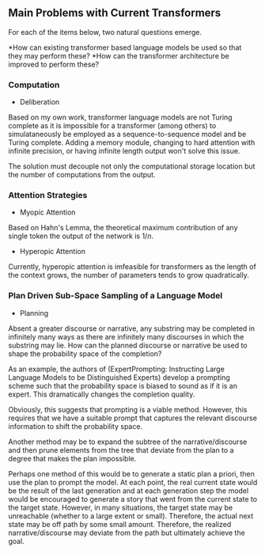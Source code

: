 ## Main Problems with Current Transformers

For each of the items below, two natural questions emerge. 

*How can existing transformer based language models be used so that they may perform these? 
*How can the transformer architecture be improved to perform these?


### Computation

- Deliberation

Based on my own work, transformer language models are not Turing complete as it is impossible for a transformer (among others) to simulataneously be employed as a sequence-to-sequence model and be Turing complete. Adding a memory module, changing to hard attention with infinite precision, or having infinite length output won't solve this issue.

The solution must decouple not only the computational storage location but the number of computations from the output.


### Attention Strategies

- Myopic Attention

Based on Hahn's Lemma, the theoretical maximum contribution of any single token the output of the network is $1/n$.


- Hyperopic Attention

Currently, hyperopic attention is imfeasible for transformers as the length of the context grows, the number of parameters tends to grow quadratically. 



### Plan Driven Sub-Space Sampling of a Language Model

- Planning

Absent a greater discourse or narrative, any substring may be completed in infinitely many ways as there are infinitely many discourses in which the substring may lie. How can the planned discourse or narrative be used to shape the probability space of the completion? 

As an example, the authors of (ExpertPrompting: Instructing Large Language Models to be Distinguished Experts) develop a prompting scheme such that the probability space is biased to sound as if it is an expert. This dramatically changes the completion quality. 

Obviously, this suggests that prompting is a viable method. However, this requires that we have a suitable prompt that captures the relevant discourse information to shift the probability space.

Another method may be to expand the subtree of the narrative/discourse and then prune elements from the tree that deviate from the plan to a degree that makes the plan impossible. 

Perhaps one method of this would be to generate a static plan a priori, then use the plan to prompt the model. At each point, the real current state would be the result of the last generation and at each generation step the model would be encouraged to generate a story that went from the current state to the target state. However, in many situations, the target state may be unreachable (whether to a large extent or small). Therefore, the actual next state may be off path by some small amount. Therefore, the realized narrative/discourse may deviate from the path but ultimately achieve the goal. 

